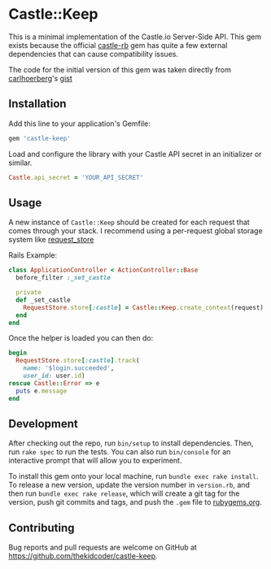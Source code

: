 # Castle::Keep

This is a minimal implementation of the Castle.io Server-Side API.
This gem exists because the official [castle-rb](https://github.com/castle/castle-ruby) gem has quite a few external dependencies that can cause compatibility issues.

The code for the initial version of this gem was taken directly from [carlhoerberg](https://github.com/carlhoerberg)'s [gist](https://gist.github.com/carlhoerberg/d5537dd3990c7e3042942f587801b9cd)

## Installation

Add this line to your application's Gemfile:

```ruby
gem 'castle-keep'
```

Load and configure the library with your Castle API secret in an initializer or similar.

```ruby
Castle.api_secret = 'YOUR_API_SECRET'
```

## Usage

A new instance of `Castle::Keep` should be created for each request that comes through your stack.
I recommend using a per-request global storage system like [request_store](https://github.com/steveklabnik/request_store)

Rails Example:
```ruby
class ApplicationController < ActionController::Base
  before_filter :_set_castle

  private
  def _set_castle
    RequestStore.store[:castle] = Castle::Keep.create_context(request)
  end
end
```

Once the helper is loaded you can then do:
```ruby
begin
  RequestStore.store[:castle].track(
    name: '$login.succeeded',
    user_id: user.id)
rescue Castle::Error => e
  puts e.message
end
```

## Development

After checking out the repo, run `bin/setup` to install dependencies. Then, run `rake spec` to run the tests. You can also run `bin/console` for an interactive prompt that will allow you to experiment.

To install this gem onto your local machine, run `bundle exec rake install`. To release a new version, update the version number in `version.rb`, and then run `bundle exec rake release`, which will create a git tag for the version, push git commits and tags, and push the `.gem` file to [rubygems.org](https://rubygems.org).

## Contributing

Bug reports and pull requests are welcome on GitHub at https://github.com/thekidcoder/castle-keep.
